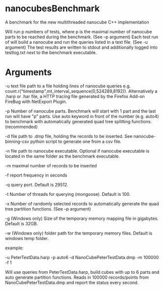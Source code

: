 # nanocubesBenchmark
A benchmark for the new multithreaded nanocube C++ implementation

Will run p numbers of tests, where p is the maximal number of nanocube parts to be reached during the benchmark. (See –p argument)
Each test run of will build a nanocube and run the queries listed in a text file. (See -u argument)
The test results are written to stdout and additionally logged into testlog.txt next to the benchmark executable.

# Arguments

-u text file path to a file holding lines of nanocube queries e.g. count.r("timestamp",mt_interval_sequence(0,524289,8192)).
   Alternatively a .harp or .har file, a HTTP tracing file generated by the Firefox Add-on FireBug with NetExport Plugin.

-p Number of nanocube parts. Benchmark will start with 1 part and the last run will have "p" parts.
   Use auto keyword in front of the number (e.g. auto4) to benchmark with automatically generated quad tree splitting functions. (recommended)
   
-d file path to .dmp file, holding the records to be inserted. See nanocube-binning-csv python script to generate one from a csv file.

-n file path to nanocube executable. Optional if nanocube executable is located in the same folder as the benchmark executable.

-m maximal number of records to be inserted

-f report frequency in seconds

-q query port. Default is 29512.

-t Number of threads for querying (mongoose). Default is 100.

-x Number of randomly selected records to automatically generate the quad tree partition functions. (See –p argument)

-g (Windows only) Size of the temporary memory mapping file in gigabytes. Default is 32GB.

-w (Windows only) folder path for the temporary memory files. Default is windows temp folder.

example:

-u PeterTestData.harp -p auto6 -d NanoCubePeterTestData.dmp -m 100000 -f 1

Will use queries from PeterTestData.harp, build cubes with up to 6 parts and auto generate partition functions.
Reads in 100000 records/points from NanoCubePeterTestData.dmp and report the status every second.

